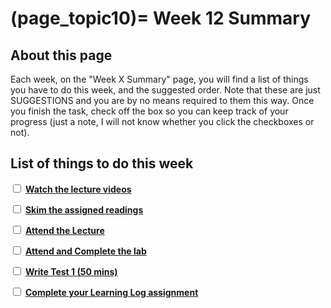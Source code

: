 (page_topic10)=
Week 12 Summary
=======================

## About this page

Each week, on the "Week X Summary" page, you will find a list of things you have to do this week, and the suggested order. 
Note that these are just SUGGESTIONS and you are by no means required to them this way. 
Once you finish the task, check off the box so you can keep track of your progress (just a note, I will not know whether you click the checkboxes or not).

## List of things to do this week

<label><input type="checkbox" id="week12_task1" class="box"> [**Watch the lecture videos**](./videos.md)</input></label>

<label><input type="checkbox" id="week12_task2" class="box"> [**Skim the assigned readings**](./readings.md)</input></label>

<label><input type="checkbox" id="week12_task3" class="box"> [**Attend the Lecture**](./lecture.ipynb) </input></label>

<label><input type="checkbox" id="week12_task5" class="box"> [**Attend and Complete the lab**](./lab.md) </input></label>

<label><input type="checkbox" id="week12_task6" class="box"> [**Write Test 1 (50 mins)**](./test.md) </input></label>

<label><input type="checkbox" id="week12_task7" class="box"> [**Complete your Learning Log assignment**](./learninglog) </input></label>